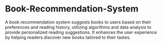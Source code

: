 # Book-Recommendation-System
A book recommendation system suggests books to users based on their preferences and reading history, utilizing algorithms and data analysis to provide personalized reading suggestions. It enhances the user experience by helping readers discover new books tailored to their tastes.
